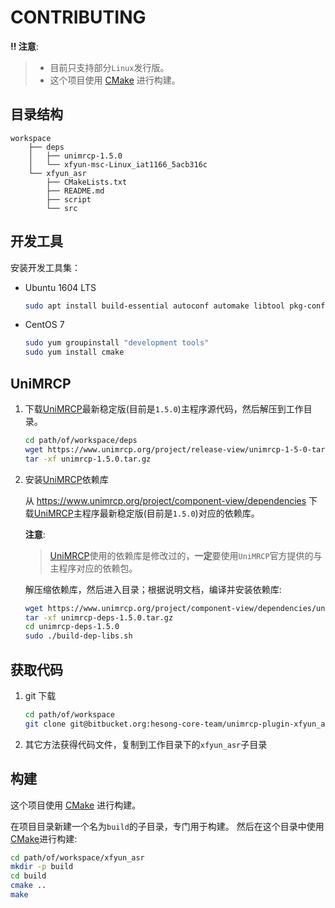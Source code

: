 # CONTRIBUTING

**‼ 注意**:

> - 目前只支持部分`Linux`发行版。
> - 这个项目使用 [CMake] 进行构建。

## 目录结构

    workspace
        ├── deps
        │   ├── unimrcp-1.5.0
        │   └── xfyun-msc-Linux_iat1166_5acb316c
        └── xfyun_asr
            ├── CMakeLists.txt
            ├── README.md
            ├── script
            └── src

## 开发工具

安装开发工具集：

- Ubuntu 1604 LTS

    ```sh
    sudo apt install build-essential autoconf automake libtool pkg-config cmake
    ```

- CentOS 7

    ```sh
    sudo yum groupinstall "development tools"
    sudo yum install cmake
    ```

## UniMRCP

1. 下载[UniMRCP]最新稳定版(目前是`1.5.0`)主程序源代码，然后解压到工作目录。

    ```sh
    cd path/of/workspace/deps
    wget https://www.unimrcp.org/project/release-view/unimrcp-1-5-0-tar-gz/download
    tar -xf unimrcp-1.5.0.tar.gz
    ```

1. 安装[UniMRCP]依赖库

    从 <https://www.unimrcp.org/project/component-view/dependencies> 下载[UniMRCP]主程序最新稳定版(目前是`1.5.0`)对应的依赖库。

    **注意**:

    > [UniMRCP]使用的依赖库是修改过的，**一定**要使用`UniMRCP`官方提供的与主程序对应的依赖包。

    解压缩依赖库，然后进入目录；根据说明文档，编译并安装依赖库:

    ```sh
    wget https://www.unimrcp.org/project/component-view/dependencies/unimrcp-deps-1-5-0-tar-gz
    tar -xf unimrcp-deps-1.5.0.tar.gz
    cd unimrcp-deps-1.5.0
    sudo ./build-dep-libs.sh
    ```

## 获取代码

1. git 下载

    ```sh
    cd path/of/workspace
    git clone git@bitbucket.org:hesong-core-team/unimrcp-plugin-xfyun_asr.git xfyun_asr
    ```

1. 其它方法获得代码文件，复制到工作目录下的`xfyun_asr`子目录

## 构建

这个项目使用 [CMake] 进行构建。

在项目目录新建一个名为`build`的子目录，专门用于构建。
然后在这个目录中使用[CMake]进行构建:

```sh
cd path/of/workspace/xfyun_asr
mkdir -p build
cd build
cmake ..
make
```

[CMake]: https://cmake.org/
[uniMRCP]: http://unimrcp.org/
[xfyun]: http://www.xfyun.cn/
[msc]: https://www.kancloud.cn/iflytek_sdk/iflytek_msc_novoice
